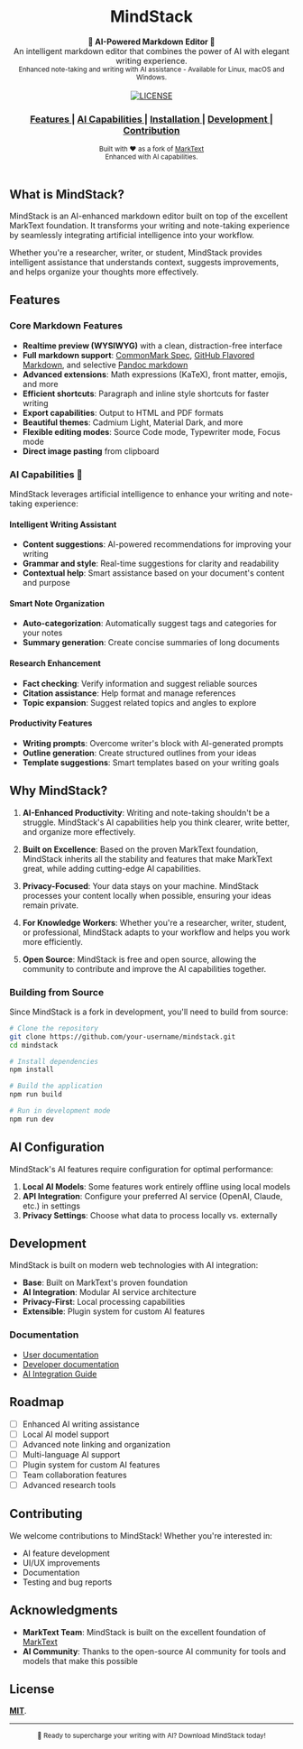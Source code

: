 <h1 align="center">MindStack</h1>

<div align="center">
  <strong>🤖 AI-Powered Markdown Editor 🧠</strong><br>
  An intelligent markdown editor that combines the power of AI with elegant writing experience.<br>
  <sub>Enhanced note-taking and writing with AI assistance - Available for Linux, macOS and Windows.</sub>
</div>

<br>

<div align="center">
  <!-- License -->
  <a href="LICENSE">
    <img src="https://img.shields.io/github/license/marktext/marktext.svg" alt="LICENSE">
  </a>
</div>

<div align="center">
  <h3>
    <a href="#features">
      Features
    </a>
    <span> | </span>
    <a href="#ai-capabilities">
      AI Capabilities
    </a>
    <span> | </span>
    <a href="#download-and-installation">
      Installation
    </a>
    <span> | </span>
    <a href="#development">
      Development
    </a>
    <span> | </span>
    <a href="#contribution">
      Contribution
    </a>
  </h3>
</div>

<div align="center">
  <sub>Built with ❤︎ as a fork of <a href="https://github.com/marktext/marktext">MarkText</a><br>
  Enhanced with AI capabilities.</sub>
</div>

<br />

## What is MindStack?

MindStack is an AI-enhanced markdown editor built on top of the excellent MarkText foundation. It transforms your writing and note-taking experience by seamlessly integrating artificial intelligence into your workflow.

Whether you're a researcher, writer, or student, MindStack provides intelligent assistance that understands context, suggests improvements, and helps organize your thoughts more effectively.

## Features

### Core Markdown Features
- **Realtime preview (WYSIWYG)** with a clean, distraction-free interface
- **Full markdown support**: [CommonMark Spec](https://spec.commonmark.org/0.29/), [GitHub Flavored Markdown](https://github.github.com/gfm/), and selective [Pandoc markdown](https://pandoc.org/MANUAL.html#pandocs-markdown)
- **Advanced extensions**: Math expressions (KaTeX), front matter, emojis, and more
- **Efficient shortcuts**: Paragraph and inline style shortcuts for faster writing
- **Export capabilities**: Output to HTML and PDF formats
- **Beautiful themes**: Cadmium Light, Material Dark, and more
- **Flexible editing modes**: Source Code mode, Typewriter mode, Focus mode
- **Direct image pasting** from clipboard

### AI Capabilities 🤖

MindStack leverages artificial intelligence to enhance your writing and note-taking experience:

#### **Intelligent Writing Assistant**
- **Content suggestions**: AI-powered recommendations for improving your writing
- **Grammar and style**: Real-time suggestions for clarity and readability
- **Contextual help**: Smart assistance based on your document's content and purpose

#### **Smart Note Organization**
- **Auto-categorization**: Automatically suggest tags and categories for your notes
- **Summary generation**: Create concise summaries of long documents

#### **Research Enhancement**
- **Fact checking**: Verify information and suggest reliable sources
- **Citation assistance**: Help format and manage references
- **Topic expansion**: Suggest related topics and angles to explore

#### **Productivity Features**
- **Writing prompts**: Overcome writer's block with AI-generated prompts
- **Outline generation**: Create structured outlines from your ideas
- **Template suggestions**: Smart templates based on your writing goals


## Why MindStack?

1. **AI-Enhanced Productivity**: Writing and note-taking shouldn't be a struggle. MindStack's AI capabilities help you think clearer, write better, and organize more effectively.

2. **Built on Excellence**: Based on the proven MarkText foundation, MindStack inherits all the stability and features that make MarkText great, while adding cutting-edge AI capabilities.

3. **Privacy-Focused**: Your data stays on your machine. MindStack processes your content locally when possible, ensuring your ideas remain private.

4. **For Knowledge Workers**: Whether you're a researcher, writer, student, or professional, MindStack adapts to your workflow and helps you work more efficiently.

5. **Open Source**: MindStack is free and open source, allowing the community to contribute and improve the AI capabilities together.

### Building from Source

Since MindStack is a fork in development, you'll need to build from source:

```bash
# Clone the repository
git clone https://github.com/your-username/mindstack.git
cd mindstack

# Install dependencies
npm install

# Build the application
npm run build

# Run in development mode
npm run dev
```

## AI Configuration

MindStack's AI features require configuration for optimal performance:

1. **Local AI Models**: Some features work entirely offline using local models
2. **API Integration**: Configure your preferred AI service (OpenAI, Claude, etc.) in settings
3. **Privacy Settings**: Choose what data to process locally vs. externally

## Development

MindStack is built on modern web technologies with AI integration:

- **Base**: Built on MarkText's proven foundation
- **AI Integration**: Modular AI service architecture
- **Privacy-First**: Local processing capabilities
- **Extensible**: Plugin system for custom AI features

### Documentation

- [User documentation](docs/README.md)
- [Developer documentation](docs/dev/README.md)
- [AI Integration Guide](docs/AI_INTEGRATION.md)

## Roadmap

- [ ] Enhanced AI writing assistance
- [ ] Local AI model support
- [ ] Advanced note linking and organization
- [ ] Multi-language AI support
- [ ] Plugin system for custom AI features
- [ ] Team collaboration features
- [ ] Advanced research tools

## Contributing

We welcome contributions to MindStack! Whether you're interested in:
- AI feature development
- UI/UX improvements
- Documentation
- Testing and bug reports

## Acknowledgments

- **MarkText Team**: MindStack is built on the excellent foundation of [MarkText](https://github.com/marktext/marktext)
- **AI Community**: Thanks to the open-source AI community for tools and models that make this possible

## License

[**MIT**](LICENSE).

---

<div align="center">
  <sub>🚀 Ready to supercharge your writing with AI? Download MindStack today!</sub>
</div>
